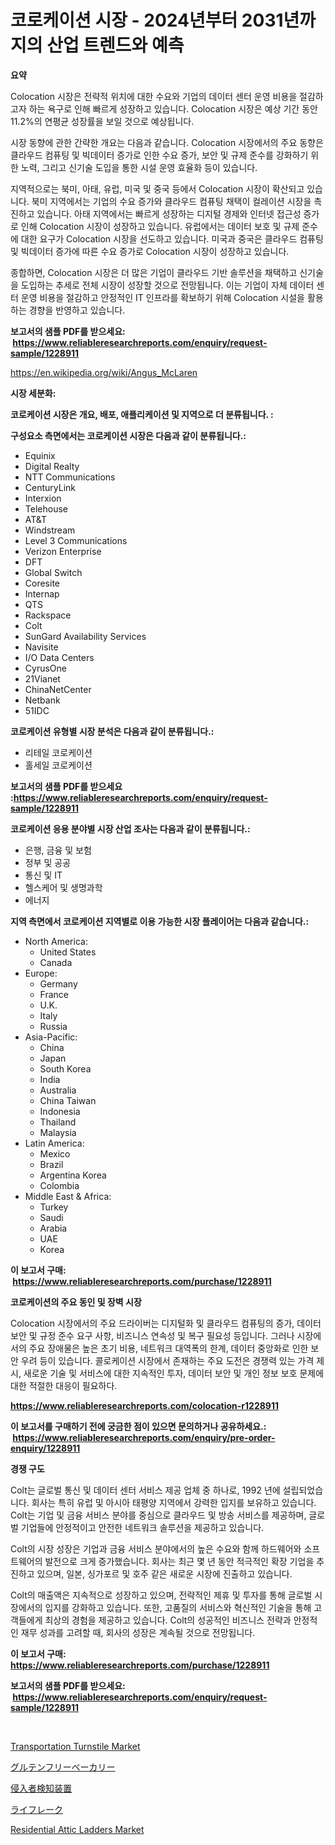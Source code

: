 <p><h1>코로케이션 시장 - 2024년부터 2031년까지의 산업 트렌드와 예측</h1></p><p><strong>요약</strong></p>
<p><p>Colocation 시장은 전략적 위치에 대한 수요와 기업의 데이터 센터 운영 비용을 절감하고자 하는 욕구로 인해 빠르게 성장하고 있습니다. Colocation 시장은 예상 기간 동안 11.2%의 연평균 성장률을 보일 것으로 예상됩니다.</p><p>시장 동향에 관한 간략한 개요는 다음과 같습니다. Colocation 시장에서의 주요 동향은 클라우드 컴퓨팅 및 빅데이터 증가로 인한 수요 증가, 보안 및 규제 준수를 강화하기 위한 노력, 그리고 신기술 도입을 통한 시설 운영 효율화 등이 있습니다.</p><p>지역적으로는 북미, 아태, 유럽, 미국 및 중국 등에서 Colocation 시장이 확산되고 있습니다. 북미 지역에서는 기업의 수요 증가와 클라우드 컴퓨팅 채택이 컬레이션 시장을 촉진하고 있습니다. 아태 지역에서는 빠르게 성장하는 디지털 경제와 인터넷 접근성 증가로 인해 Colocation 시장이 성장하고 있습니다. 유럽에서는 데이터 보호 및 규제 준수에 대한 요구가 Colocation 시장을 선도하고 있습니다. 미국과 중국은 클라우드 컴퓨팅 및 빅데이터 증가에 따른 수요 증가로 Colocation 시장이 성장하고 있습니다.</p><p>종합하면, Colocation 시장은 더 많은 기업이 클라우드 기반 솔루션을 채택하고 신기술을 도입하는 추세로 전체 시장이 성장할 것으로 전망됩니다. 이는 기업이 자체 데이터 센터 운영 비용을 절감하고 안정적인 IT 인프라를 확보하기 위해 Colocation 시설을 활용하는 경향을 반영하고 있습니다.</p></p>
<p><strong>보고서의 샘플 PDF를 받으세요: &nbsp;<a href="https://www.reliableresearchreports.com/enquiry/request-sample/1228911">https://www.reliableresearchreports.com/enquiry/request-sample/1228911</a></strong></p>
<p><a href="https://en.wikipedia.org/wiki/Angus_McLaren">https://en.wikipedia.org/wiki/Angus_McLaren</a></p>
<p><strong>시장 세분화:</strong></p>
<p><strong> 코로케이션 시장은 개요, 배포, 애플리케이션 및 지역으로 더 분류됩니다. :</strong></p>
<p><strong>구성요소 측면에서는 코로케이션 시장은 다음과 같이 분류됩니다.:</strong></p>
<p><ul><li>Equinix</li><li>Digital Realty</li><li>NTT Communications</li><li>CenturyLink</li><li>Interxion</li><li>Telehouse</li><li>AT&T</li><li>Windstream</li><li>Level 3 Communications</li><li>Verizon Enterprise</li><li>DFT</li><li>Global Switch</li><li>Coresite</li><li>Internap</li><li>QTS</li><li>Rackspace</li><li>Colt</li><li>SunGard Availability Services</li><li>Navisite</li><li>I/O Data Centers</li><li>CyrusOne</li><li>21Vianet</li><li>ChinaNetCenter</li><li>Netbank</li><li>51IDC</li></ul></p>
<p><strong> 코로케이션 유형별 시장 분석은 다음과 같이 분류됩니다.:</strong></p>
<p><ul><li>리테일 코로케이션</li><li>홀세일 코로케이션</li></ul></p>
<p><strong>보고서의 샘플 PDF를 받으세요 :<a href="https://www.reliableresearchreports.com/enquiry/request-sample/1228911">https://www.reliableresearchreports.com/enquiry/request-sample/1228911</a></strong></p>
<p><strong> 코로케이션 응용 분야별 시장 산업 조사는 다음과 같이 분류됩니다.:</strong></p>
<p><ul><li>은행, 금융 및 보험</li><li>정부 및 공공</li><li>통신 및 IT</li><li>헬스케어 및 생명과학</li><li>에너지</li></ul></p>
<p><strong>지역 측면에서 코로케이션 지역별로 이용 가능한 시장 플레이어는 다음과 같습니다.:</strong></p>
<p><ul>
    <li>
        North America:
        <ul>
            <li>United States</li>
            <li>Canada</li>
        </ul>
    </li>
    <li>
        Europe:
        <ul>
            <li>Germany</li>
            <li>France</li>
            <li>U.K.</li>
            <li>Italy</li>
            <li>Russia</li>
        </ul>
    </li>
    <li>
        Asia-Pacific:
        <ul>
            <li>China</li>
            <li>Japan</li>
            <li>South Korea</li>
            <li>India</li>
            <li>Australia</li>
            <li>China Taiwan</li>
            <li>Indonesia</li>
            <li>Thailand</li>
            <li>Malaysia</li>
        </ul>
    </li>
    <li>
        Latin America:
        <ul>
            <li>Mexico</li>
            <li>Brazil</li>
            <li>Argentina Korea</li>
            <li>Colombia</li>
        </ul>
    </li>
    <li>
        Middle East & Africa:
        <ul>
            <li>Turkey</li>
            <li>Saudi</li>
            <li>Arabia</li>
            <li>UAE</li>
            <li>Korea</li>
        </ul>
    </li>
    </ul></p>
<p><strong>이 보고서 구매: &nbsp;<a href="https://www.reliableresearchreports.com/purchase/1228911">https://www.reliableresearchreports.com/purchase/1228911</a></strong></p>
<p><strong>코로케이션의 주요 동인 및 장벽 시장</strong></p>
<p><p>Colocation 시장에서의 주요 드라이버는 디지털화 및 클라우드 컴퓨팅의 증가, 데이터 보안 및 규정 준수 요구 사항, 비즈니스 연속성 및 복구 필요성 등입니다. 그러나 시장에서의 주요 장애물은 높은 초기 비용, 네트워크 대역폭의 한계, 데이터 중앙화로 인한 보안 우려 등이 있습니다. 콜로케이션 시장에서 존재하는 주요 도전은 경쟁력 있는 가격 제시, 새로운 기술 및 서비스에 대한 지속적인 투자, 데이터 보안 및 개인 정보 보호 문제에 대한 적절한 대응이 필요하다.</p></p>
<p><strong><a href="https://www.reliableresearchreports.com/colocation-r1228911">https://www.reliableresearchreports.com/colocation-r1228911</a></strong></p>
<p><strong>이 보고서를 구매하기 전에 궁금한 점이 있으면 문의하거나 공유하세요.: &nbsp;<a href="https://www.reliableresearchreports.com/enquiry/pre-order-enquiry/1228911">https://www.reliableresearchreports.com/enquiry/pre-order-enquiry/1228911</a></strong></p>
<p><strong>경쟁 구도</strong></p>
<p><p>Colt는 글로벌 통신 및 데이터 센터 서비스 제공 업체 중 하나로, 1992 년에 설립되었습니다. 회사는 특히 유럽 및 아시아 태평양 지역에서 강력한 입지를 보유하고 있습니다. Colt는 기업 및 금융 서비스 분야를 중심으로 클라우드 및 방송 서비스를 제공하며, 글로벌 기업들에 안정적이고 안전한 네트워크 솔루션을 제공하고 있습니다. </p><p>Colt의 시장 성장은 기업과 금융 서비스 분야에서의 높은 수요와 함께 하드웨어와 소프트웨어의 발전으로 크게 증가했습니다. 회사는 최근 몇 년 동안 적극적인 확장 기업을 추진하고 있으며, 일본, 싱가포르 및 호주 같은 새로운 시장에 진출하고 있습니다. </p><p>Colt의 매출액은 지속적으로 성장하고 있으며, 전략적인 제휴 및 투자를 통해 글로벌 시장에서의 입지를 강화하고 있습니다. 또한, 고품질의 서비스와 혁신적인 기술을 통해 고객들에게 최상의 경험을 제공하고 있습니다. Colt의 성공적인 비즈니스 전략과 안정적인 재무 성과를 고려할 때, 회사의 성장은 계속될 것으로 전망됩니다.</p></p>
<p><strong>이 보고서 구매: &nbsp; <a href="https://www.reliableresearchreports.com/purchase/1228911">https://www.reliableresearchreports.com/purchase/1228911</a></strong></p>
<p><strong>보고서의 샘플 PDF를 받으세요: &nbsp;<a href="https://www.reliableresearchreports.com/enquiry/request-sample/1228911">https://www.reliableresearchreports.com/enquiry/request-sample/1228911</a></strong><strong></strong></p>
<p>&nbsp;</p>
<p><p><a href="https://issuu.com/reportprime-2/docs/transportation-turnstile-market-size-2030.pptx">Transportation Turnstile Market</a></p><p><a href="https://medium.com/@sashabeier2023/%E3%82%B0%E3%83%AB%E3%83%86%E3%83%B3%E3%83%95%E3%83%AA%E3%83%BC-%E3%83%99%E3%83%BC%E3%82%AB%E3%83%AA%E3%83%BC%E5%B8%82%E5%A0%B4%E8%AA%BF%E6%9F%BB%E3%83%AC%E3%83%9D%E3%83%BC%E3%83%88-2024%E5%B9%B4%E3%81%8B%E3%82%892031%E5%B9%B4%E3%81%BE%E3%81%A7%E3%81%AE%E5%AE%89%E5%AE%9A%E3%81%97%E3%81%9F%E5%B9%B4%E5%B9%B3%E5%9D%87%E6%88%90%E9%95%B7%E7%8E%874-6-%E3%82%92%E4%BC%B4%E3%81%86%E5%B8%82%E5%A0%B4%E4%BA%88%E6%B8%AC%E3%81%A8%E6%88%90%E9%95%B7%E8%A6%8B%E9%80%9A%E3%81%97-b1a2aa2d6bf1">グルテンフリーベーカリー</a></p><p><a href="https://github.com/mohamedbakry57/Market-Research-Report-List-5/blob/main/289108951197.md">侵入者検知装置</a></p><p><a href="https://medium.com/@mares423/%E5%9C%B0%E5%9F%9F-%E3%82%BF%E3%82%A4%E3%83%97-%E3%82%AA%E3%83%BC%E3%82%AC%E3%83%8B%E3%83%83%E3%82%AF%E3%83%A9%E3%82%A4%E3%83%95%E3%83%AC%E3%83%BC%E3%82%AF-%E9%80%9A%E5%B8%B8%E3%81%AE%E3%83%A9%E3%82%A4%E3%83%95%E3%83%AC%E3%83%BC%E3%82%AF-%E3%82%A2%E3%83%97%E3%83%AA%E3%82%B1%E3%83%BC%E3%82%B7%E3%83%A7%E3%83%B3-%E3%82%AA%E3%83%B3%E3%83%A9%E3%82%A4%E3%83%B3%E8%B2%A9%E5%A3%B2-%E3%83%8F%E3%82%A4%E3%83%91%E3%83%BC%E3%83%9E%E3%83%BC%E3%82%B1%E3%83%83%E3%83%88-%E3%82%B9%E3%83%BC%E3%83%91%E3%83%BC%E3%83%9E%E3%83%BC%E3%82%B1%E3%83%83%E3%83%88-%E3%82%B3%E3%83%B3%E3%83%93%E3%83%8B%E3%82%A8%E3%83%B3%E3%82%B9%E3%82%B9%E3%83%88%E3%82%A2-%E9%A3%9F%E5%93%81-%E9%A3%B2%E6%96%99%E5%B0%82%E9%96%80%E5%BA%97-%E3%81%9D%E3%81%AE%E4%BB%96-%E3%81%AB%E3%82%88%E3%82%8B%E3%82%B0%E3%83%AD%E3%83%BC%E3%83%90%E3%83%AB-e6c10ea7363d">ライフレーク</a></p><p><a href="https://issuu.com/reportprime-2/docs/residential-attic-ladders-market-size-2030.pptx">Residential Attic Ladders Market</a></p></p>